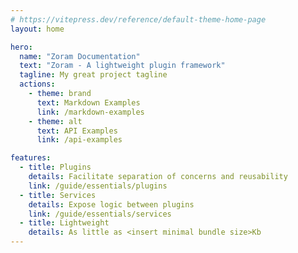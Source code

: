 ```yaml
---
# https://vitepress.dev/reference/default-theme-home-page
layout: home

hero:
  name: "Zoram Documentation"
  text: "Zoram - A lightweight plugin framework"
  tagline: My great project tagline
  actions:
    - theme: brand
      text: Markdown Examples
      link: /markdown-examples
    - theme: alt
      text: API Examples
      link: /api-examples

features:
  - title: Plugins
    details: Facilitate separation of concerns and reusability
    link: /guide/essentials/plugins
  - title: Services
    details: Expose logic between plugins
    link: /guide/essentials/services
  - title: Lightweight
    details: As little as <insert minimal bundle size>Kb 
---
```


